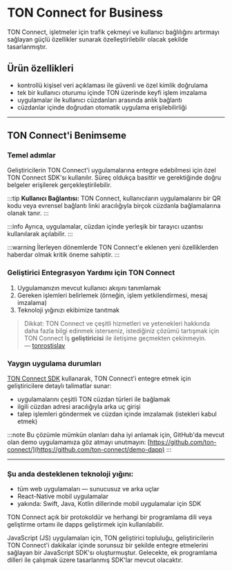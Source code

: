 # TON Connect for Business

TON Connect, işletmeler için trafik çekmeyi ve kullanıcı bağlılığını artırmayı sağlayan güçlü özellikler sunarak özelleştirilebilir olacak şekilde tasarlanmıştır.

## Ürün özellikleri

- kontrollü kişisel veri açıklaması ile güvenli ve özel kimlik doğrulama
- tek bir kullanıcı oturumu içinde TON üzerinde keyfi işlem imzalama
- uygulamalar ile kullanıcı cüzdanları arasında anlık bağlantı
- cüzdanlar içinde doğrudan otomatik uygulama erişilebilirliği

---

## TON Connect'i Benimseme

### Temel adımlar

Geliştiricilerin TON Connect'i uygulamalarına entegre edebilmesi için özel TON Connect SDK'sı kullanılır. Süreç oldukça basittir ve gerektiğinde doğru belgeler erişilerek gerçekleştirilebilir.

:::tip
**Kullanıcı Bağlantısı:** TON Connect, kullanıcıların uygulamalarını bir QR kodu veya evrensel bağlantı linki aracılığıyla birçok cüzdanla bağlamalarına olanak tanır.
:::

:::info
Ayrıca, uygulamalar, cüzdan içinde yerleşik bir tarayıcı uzantısı kullanılarak açılabilir.
:::

:::warning
İlerleyen dönemlerde TON Connect'e eklenen yeni özelliklerden haberdar olmak kritik öneme sahiptir.
:::

### Geliştirici Entegrasyon Yardımı için TON Connect

1. Uygulamanızın mevcut kullanıcı akışını tanımlamak
2. Gereken işlemleri belirlemek (örneğin, işlem yetkilendirmesi, mesaj imzalama)
3. Teknoloji yığınızı ekibimize tanıtmak

> Dikkat: TON Connect ve çeşitli hizmetleri ve yetenekleri hakkında daha fazla bilgi edinmek isterseniz, istediğiniz çözümü tartışmak için TON Connect İş **geliştiricisi** ile iletişime geçmekten çekinmeyin.  
> — [tonrostislav](https://t.me/tonrostislav)

### Yaygın uygulama durumları

[TON Connect SDK](https://github.com/ton-connect/sdk) kullanarak, TON Connect'i entegre etmek için geliştiricilere detaylı talimatlar sunar:

- uygulamalarını çeşitli TON cüzdan türleri ile bağlamak
- ilgili cüzdan adresi aracılığıyla arka uç girişi
- talep işlemleri göndermek ve cüzdan içinde imzalamak (istekleri kabul etmek)

:::note
Bu çözümle mümkün olanları daha iyi anlamak için, GitHub'da mevcut olan demo uygulamamıza göz atmayı unutmayın: [https://github.com/ton-connect/](https://github.com/ton-connect/demo-dapp)
:::

---

### Şu anda desteklenen teknoloji yığını:

- tüm web uygulamaları — sunucusuz ve arka uçlar
- React-Native mobil uygulamalar
- yakında: Swift, Java, Kotlin dillerinde mobil uygulamalar için SDK

TON Connect açık bir protokoldür ve herhangi bir programlama dili veya geliştirme ortamı ile dapps geliştirmek için kullanılabilir.

JavaScript (JS) uygulamaları için, TON geliştirici topluluğu, geliştiricilerin TON Connect'i dakikalar içinde sorunsuz bir şekilde entegre etmelerini sağlayan bir JavaScript SDK'sı oluşturmuştur. Gelecekte, ek programlama dilleri ile çalışmak üzere tasarlanmış SDK'lar mevcut olacaktır.